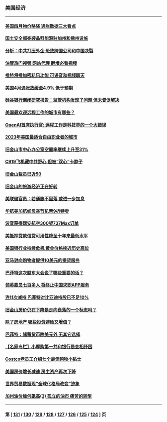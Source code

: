 ### 美国经济
---
#### [美国四月物价略降 通胀数据三大看点](../../pages/ncid1078158/n13993282.md?05111245) 
#### [国土安全部突袭晶科能源驻加州和佛州设施](../../pages/ncid1078158/n13993270.md?05111245) 
#### [分析：中共打压外企 恐致跨国公司和中国决裂](../../pages/ncid1078158/n13993252.md?05111245) 
#### [油管热门视频 网站代理 翻墙必看视频](http://138.2.39.72:81/youtube.html?epic-marker?05111245)
#### [推特将推加密私讯功能 可语音和视频聊天](../../pages/ncid1078158/n13993143.md?05111245) 
#### [美国4月通胀放缓至4.9% 低于预期](../../pages/ncid1078158/n13993142.md?05111245) 
#### [硅谷银行倒闭研究报告：监管机构发现了问题 但未督促解决](../../pages/ncid1078158/n13992898.md?05111245) 
#### [美国最欢迎远程工作的城市有哪些？](../../pages/ncid1078158/n13992864.md?05111245) 
#### [OpenAI首席执行官: 远程工作是科技界的一个大错误](../../pages/ncid1078158/n13992858.md?05111245) 
#### [2023年美国最适合自由职业者的城市](../../pages/ncid1078158/n13992856.md?05111245) 
#### [旧金山市中心办公室空置率继续上升至31%](../../pages/ncid1078158/n13992854.md?05111245) 
#### [C919飞机藏中共野心 但被“双心”卡脖子](../../pages/ncid1078158/n13991824.md?05111245) 
#### [旧金山裁员已近50](../../pages/ncid1078158/n13992793.md?05111245) 
#### [旧金山的旅游经济正在好转](../../pages/ncid1078158/n13992741.md?05111245) 
#### [美联储官员：若通胀不回落 或进一步加息](../../pages/ncid1078158/n13992597.md?05111245) 
#### [华航美加航线母亲节机票9折特卖](../../pages/ncid1078158/n13992686.md?05111245) 
#### [波音获得瑞安航空300架737Max订单](../../pages/ncid1078158/n13992411.md?05111245) 
#### [美抵押贷款信贷可用性降至十年来最低水平](../../pages/ncid1078158/n13992398.md?05111245) 
#### [美国银行业持续危机 黄金价格接近历史高位](../../pages/ncid1078158/n13991959.md?05111245) 
#### [亚马逊向购物者提供10美元的提货服务](../../pages/ncid1078158/n13991687.md?05111245) 
#### [巴菲特这次股东大会说了哪些重要的话？](../../pages/ncid1078158/n13991740.md?05111245) 
#### [领英裁员七百多人 将终止中国求职APP服务](../../pages/ncid1078158/n13991767.md?05111245) 
#### [连11次减持 巴菲特对比亚迪持股已不足10%](../../pages/ncid1078158/n13991614.md?05111245) 
#### [旧金山房价仍在下降是走向衰落的一个标志吗？](../../pages/ncid1078158/n13991108.md?05111245) 
#### [除了房地产 哪些投资避险又增值？](../../pages/ncid1078158/n13990965.md?05111245) 
#### [巴菲特：储蓄货币除美元外 无其它选择](../../pages/ncid1078158/n13990524.md?05111245) 
#### [【名家专栏】小摩购第一共和银行是变相纾困](../../pages/ncid1078158/n13990390.md?05111245) 
#### [Costco老员工介绍七个最佳购物小贴士](../../pages/ncid1078158/n13988465.md?05111245) 
#### [美国房价增长减速 房主资产再次下降](../../pages/ncid1078158/n13989837.md?05111245) 
#### [世界贸易数据现“全球化格局改变”迹象](../../pages/ncid1078158/n13989803.md?05111245) 
#### [加州油价缘何飙高(3) 孤立的油市 痛苦的转型](../../pages/ncid1078158/n13989802.md?05111245) 

---
#### 第 [ [131](./131.md?05111245) / [130](./130.md?05111245) / [129](./129.md?05111245) / [128](./128.md?05111245) / [127](./127.md?05111245) / [126](./126.md?05111245) / [125](./125.md?05111245) / [124](./124.md?05111245) ] 页
